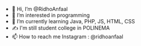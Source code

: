 - 👋 Hi, I’m @RidhoAnfaal
- 👀 I’m interested in programming
- 🌱 I’m currently learning Java, PHP, JS, HTML, CSS
- ✍ I'm still student college in POLINEMA 
- 📫 How to reach me Instagram : @ridhoanfaal
